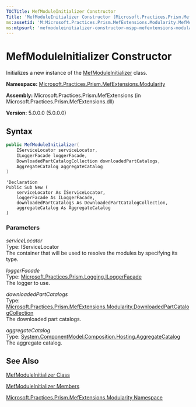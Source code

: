 ```yaml
---
TOCTitle: MefModuleInitializer Constructor
Title: 'MefModuleInitializer Constructor (Microsoft.Practices.Prism.MefExtensions.Modularity)'
ms:assetid: 'M:Microsoft.Practices.Prism.MefExtensions.Modularity.MefModuleInitializer.\#ctor(Microsoft.Practices.ServiceLocation.IServiceLocator,Microsoft.Practices.Prism.Logging.ILoggerFacade,Microsoft.Practices.Prism.MefExtensions.Modularity.DownloadedPartCatalogCollection,System.ComponentModel.Composition.Hosting.AggregateCatalog)'
ms:mtpsurl: 'mefmoduleinitializer-constructor-mspp-mefextensions-modularity.md'
---
```


# MefModuleInitializer Constructor

Initializes a new instance of the [MefModuleInitializer](/patterns-practices/reference/mefmoduleinitializer-class-mspp-mefextensions-modularity) class.

**Namespace:** [Microsoft.Practices.Prism.MefExtensions.Modularity](/patterns-practices/reference/mspp-mefextensions-modularity-namespace)

**Assembly:** Microsoft.Practices.Prism.MefExtensions (in Microsoft.Practices.Prism.MefExtensions.dll)

**Version:** 5.0.0.0 (5.0.0.0)

## Syntax

```C#
public MefModuleInitializer(
	IServiceLocator serviceLocator,
	ILoggerFacade loggerFacade,
	DownloadedPartCatalogCollection downloadedPartCatalogs,
	AggregateCatalog aggregateCatalog
)
```

```VB
'Declaration
Public Sub New ( 
	serviceLocator As IServiceLocator,
	loggerFacade As ILoggerFacade,
	downloadedPartCatalogs As DownloadedPartCatalogCollection,
	aggregateCatalog As AggregateCatalog
)
```

### Parameters

*serviceLocator*   
Type: IServiceLocator   
The container that will be used to resolve the modules by specifying its type.

*loggerFacade*   
Type: [Microsoft.Practices.Prism.Logging.ILoggerFacade](/patterns-practices/reference/iloggerfacade-interface-mspp-logging)   
The logger to use.

*downloadedPartCatalogs*   
Type: [Microsoft.Practices.Prism.MefExtensions.Modularity.DownloadedPartCatalogCollection](/patterns-practices/reference/downloadedpartcatalogcollection-class-mspp-mefextensions-modularity)   
The downloaded part catalogs.

*aggregateCatalog*   
Type: [System.ComponentModel.Composition.Hosting.AggregateCatalog](http://msdn.microsoft.com/en-us/library/dd833165)   
The aggregate catalog.

## See Also

[MefModuleInitializer Class](/patterns-practices/reference/mefmoduleinitializer-class-mspp-mefextensions-modularity)

[MefModuleInitializer Members](/patterns-practices/reference/mefmoduleinitializer-members-mspp-mefextensions-modularity)

[Microsoft.Practices.Prism.MefExtensions.Modularity Namespace](/patterns-practices/reference/mspp-mefextensions-modularity-namespace)
